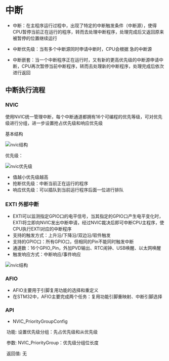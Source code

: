 # 中断

+ 中断：在主程序运行过程中，出现了特定的中断触发条件（中断源），使得CPU暂停当前正在运行的程序，转而去处理中断程序，处理完成后又返回原来被暂停的位置继续运行

+ 中断优先级：当有多个中断源同时申请中断时，CPU会根据 急的中断源

+ 中断嵌套：当一个中断程序正在运行时，又有新的更高优先级的中断源申请中断，CPU再次暂停当前中断程序，转而去处理新的中断程序，处理完成后依次进行返回

## 中断执行流程





### NVIC

使用NVIC统一管理中断，每个中断通道都拥有16个可编程的优先等级，可对优先级进行分组，进一步设置抢占优先级和响应优先级

基本结构

![nvic结构](/Users/fanrongkong/code/Project/网盘/vuepress-blog/docs/blog/嵌入式/images/中断/nvic结构.png)

优先级：

 ![nvic优先级](/Users/fanrongkong/code/Project/网盘/vuepress-blog/docs/blog/嵌入式/images/中断/nvic优先级.png)

+ 值越小优先级越高
+ 抢断优先级：中断当前正在运行的程序
+ 响应优先级：可以插队到当前运行程序后面一位进行排队





### EXTI 外部中断

+ EXTI可以监测指定GPIO口的电平信号，当其指定的GPIO口产生电平变化时，EXTI将立即向NVIC发出中断申请，经过NVIC裁决后即可中断CPU主程序，使CPU执行EXTI对应的中断程序
+ 支持的触发方式：上升沿/下降沿/双边沿/软件触发
+ 支持的GPIO口：所有GPIO口，但相同的Pin不能同时触发中断
+ 通道数：16个GPIO_Pin，外加PVD输出、RTC闹钟、USB唤醒、以太网唤醒
+ 触发响应方式：中断响应/事件响应

![nvic结构](/Users/fanrongkong/code/Project/网盘/vuepress-blog/docs/blog/嵌入式/images/中断/EXTI基本结构.png)

### AFIO

- AFIO主要用于引脚复用功能的选择和重定义
- 在STM32中，AFIO主要完成两个任务：复用功能引脚重映射、中断引脚选择



### API

+ NVIC_PriorityGroupConfig

​	功能: 设置优先级分组：先占优先级和从优先级 

​	参数:    NVIC_PriorityGroup：优先级分组位长度      

​	返回值: 无

​	







